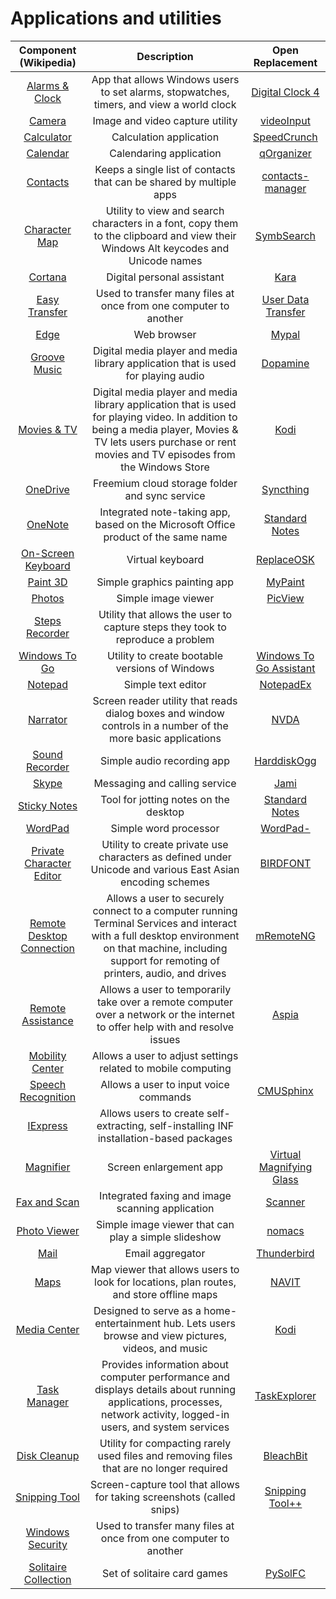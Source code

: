 # Applications and utilities

|Component (Wikipedia)|Description|Open Replacement|
|:-:|:-:|:-:|
|[Alarms & Clock](https://en.wikipedia.org/wiki/Windows_Alarms_%26_Clock)|App that allows Windows users to set alarms, stopwatches, timers, and view a world clock|[Digital Clock 4](https://sourceforge.net/projects/digitalclock4/)|
|[Camera](https://en.wikipedia.org/wiki/Windows_Camera)|Image and video capture utility|[videoInput](http://www.muonics.net/school/spring05/videoInput/)|
|[Calculator](https://en.wikipedia.org/wiki/Windows_Calculator)|Calculation application|[SpeedCrunch](https://speedcrunch.org/)|
|[Calendar](https://en.wikipedia.org/wiki/Calendar_(Windows))|Calendaring application|[qOrganizer](http://qorganizer.sourceforge.net/)|
|[Contacts](https://en.wikipedia.org/wiki/Windows_Contacts)|Keeps a single list of contacts that can be shared by multiple apps|[contacts-manager](https://github.com/ArcTLK/contacts-manager#readme)|
|[Character Map](https://en.wikipedia.org/wiki/Character_Map_(Windows))|Utility to view and search characters in a font, copy them to the clipboard and view their Windows Alt keycodes and Unicode names|[SymbSearch](https://leun4m.github.io/symbsearch/)|
|[Cortana](https://en.wikipedia.org/wiki/Cortana_(virtual_assistant))|Digital personal assistant|[Kara](https://github.com/emileclarkb/Kara#readme)|
|[Easy Transfer](https://en.wikipedia.org/wiki/Windows_Easy_Transfer)|Used to transfer many files at once from one computer to another|[User Data Transfer](https://github.com/andrew-metallinos/User-Data-Transfer-Windows-10-and-11#readme)|
|[Edge](https://en.wikipedia.org/wiki/Microsoft_Edge)|Web browser|[Mypal](https://mypal-browser.org/)|
|[Groove Music](https://en.wikipedia.org/wiki/Groove_Music)|Digital media player and media library application that is used for playing audio|[Dopamine](https://www.digimezzo.com/software/dopamine/)|
|[Movies & TV](https://en.wikipedia.org/wiki/Microsoft_Movies_%26_TV)|Digital media player and media library application that is used for playing video. In addition to being a media player, Movies & TV lets users purchase or rent movies and TV episodes from the Windows Store|[Kodi](https://kodi.tv/)|
|[OneDrive](https://en.wikipedia.org/wiki/OneDrive)|Freemium cloud storage folder and sync service|[Syncthing](https://syncthing.net/)|
|[OneNote](https://en.wikipedia.org/wiki/Microsoft_OneNote)|Integrated note-taking app, based on the Microsoft Office product of the same name|[Standard Notes](https://standardnotes.com/)|
|[On-Screen Keyboard]()|Virtual keyboard|[ReplaceOSK](https://github.com/Lulech23/ReplaceOSK#readme)|
|[Paint 3D]()|Simple graphics painting app|[MyPaint](https://mypaint.app/)|
|[Photos](https://en.wikipedia.org/wiki/Microsoft_Photos)|Simple image viewer|[PicView](https://picview.org/)|
|[Steps Recorder]()|Utility that allows the user to capture steps they took to reproduce a problem||
|[Windows To Go]()|Utility to create bootable versions of Windows|[Windows To Go Assistant](https://github.com/nkc3g4/wtg-assistant#readme)|
|[Notepad]()|Simple text editor|[NotepadEx](https://github.com/Air16/NotepadEx#readme)|
|[Narrator]()|Screen reader utility that reads dialog boxes and window controls in a number of the more basic applications|[NVDA](https://github.com/nvaccess/nvda#readme)|
|[Sound Recorder]()|Simple audio recording app|[HarddiskOgg](https://sourceforge.net/projects/harddiskogg/)|
|[Skype]()|Messaging and calling service|[Jami](https://jami.net/)|
|[Sticky Notes]()|Tool for jotting notes on the desktop|[Standard Notes](https://standardnotes.com/)|
|[WordPad]()|Simple word processor|[WordPad-](https://github.com/blaze6950/WordPad-#readme)|
|[Private Character Editor]()|Utility to create private use characters as defined under Unicode and various East Asian encoding schemes|[BIRDFONT](https://birdfont.org/)|
|[Remote Desktop Connection]()|Allows a user to securely connect to a computer running Terminal Services and interact with a full desktop environment on that machine, including support for remoting of printers, audio, and drives|[mRemoteNG](https://mremoteng.org/)|
|[Remote Assistance]()|Allows a user to temporarily take over a remote computer over a network or the internet to offer help with and resolve issues|[Aspia](https://aspia.org/)|
|[Mobility Center]()|Allows a user to adjust settings related to mobile computing||
|[Speech Recognition]()|Allows a user to input voice commands|[CMUSphinx](https://cmusphinx.github.io/)|
|[IExpress]()|Allows users to create self-extracting, self-installing INF installation-based packages||
|[Magnifier]()|Screen enlargement app|[Virtual Magnifying Glass](https://magnifier.sourceforge.net/)|
|[Fax and Scan]()|Integrated faxing and image scanning application|[Scanner](https://simon-knuth.github.io/scanner/)|
|[Photo Viewer]()|Simple image viewer that can play a simple slideshow|[nomacs](https://nomacs.org/)|
|[Mail]()|Email aggregator|[Thunderbird](https://www.thunderbird.net/)|
|[Maps]()|Map viewer that allows users to look for locations, plan routes, and store offline maps|[NAVIT](https://www.navit-project.org/)|
|[Media Center]()|Designed to serve as a home-entertainment hub. Lets users browse and view pictures, videos, and music|[Kodi](https://kodi.tv/)|
|[Task Manager]()|Provides information about computer performance and displays details about running applications, processes, network activity, logged-in users, and system services|[TaskExplorer](https://github.com/DavidXanatos/TaskExplorer)|
|[Disk Cleanup]()|Utility for compacting rarely used files and removing files that are no longer required|[BleachBit](https://www.bleachbit.org/)|
|[Snipping Tool]()|Screen-capture tool that allows for taking screenshots (called snips)|[Snipping Tool++](https://github.com/SnippingToolPlusPlus/SnippingToolPlusPlus#readme)|
|[Windows Security]()|Used to transfer many files at once from one computer to another||
|[Solitaire Collection]()|Set of solitaire card games|[PySolFC](https://pysolfc.sourceforge.io/)|
